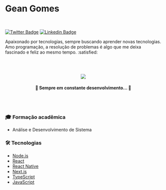 <h1>Gean Gomes</h1>
<br />

[![Twitter Badge](https://img.shields.io/badge/-Twitter-1ca0f1?style=flat-square&labelColor=1ca0f1&logo=twitter&logoColor=white&link=https://twitter.com/neagzinho)](https://twitter.com/neagzinho) [![Linkedin Badge](https://img.shields.io/badge/-LinkedIn-blue?style=flat-square&logo=Linkedin&logoColor=white&link=https://www.linkedin.com/in/gean-sg-7a6041193/)](https://www.linkedin.com/in/gean-sg-7a6041193/) 

<p>Apaixonado por tecnologias, sempre buscando aprender novas tecnologias. Amo programação, a resolução de problemas é algo que me deixa fascinado e feliz ao mesmo tempo. :satisfied:</p>
<br />
<br />


<p align="center">
<img src="https://img.shields.io/badge/Programador-Gean%20Gomes-%2300baf2?style=for-the-badge&logo=ghostery"/>
</p>

<h4 align="center"> 
	🚧 Sempre em constante desenvolvimento...  🚧
</h4>
<br />
<br />


### :mortar_board: Formação acadêmica

- Análise e Desenvolvimento de Sistema

### 🛠 Tecnologias

- [Node.js](https://nodejs.org/en/)
- [React](https://pt-br.reactjs.org/)
- [React Native](https://reactnative.dev/)
- [Next.js](https://nextjs.org/)
- [TypeScript](https://www.typescriptlang.org/)
- [JavaScript](https://www.javascript.com/)
 
